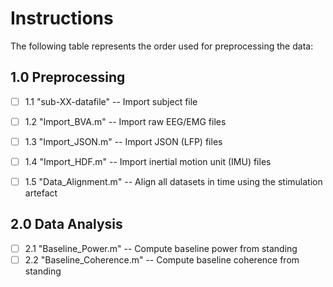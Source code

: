 # Instructions

The following table represents the order used for preprocessing the data:

## 1.0 Preprocessing
- [ ]  1.1 "sub-XX-datafile"       --  Import subject file
- [ ]  1.2 "Import_BVA.m"          --     Import raw EEG/EMG files
- [ ]  1.3 "Import_JSON.m"         --    Import JSON (LFP) files
- [ ]  1.4 "Import_HDF.m"          --     Import inertial motion unit (IMU) files
- [ ]  1.5 "Data_Alignment.m"      -- Align all datasets in time using the stimulation artefact 


## 2.0 Data Analysis
- [ ]  2.1 "Baseline_Power.m"      -- Compute baseline power from standing
- [ ]  2.2 "Baseline_Coherence.m"  -- Compute baseline coherence from standing
